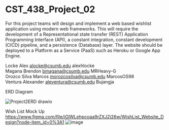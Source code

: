 # CST_438_Project_02
For this project teams will design and implement a web based wishlist application using modern web frameworks. This will require the development of a Representational state transfer (REST) Application Programming Interface (API), a constant integration, constant development (CICD) pipeline, and a persistence (Database) layer. The website should be deployed to a Platform as a Service (PaaS) such as Heroku or Google App Engine.


Locke	Alex	alocke@csumb.edu	alexhlocke					
Magana	Brendon	bmagana@csumb.edu	MRHeavy-G					
Orozco Silva	Marcos	morozcosilva@csumb.edu	MarcosOS98					
Ventura	Alexander aleventura@csumb.edu	Bujangja

ERD Diagram

![Project2ERD drawio](https://user-images.githubusercontent.com/72904602/155921634-2707fa05-2f86-4538-ad2d-1a4bcf9dbbc8.png)

Wish List Mock Up
https://www.figma.com/file/iGlWLehpcoaa9rZXJ2j26w/WishList_Website_Design?node-item_id=0%3A1
![image](https://user-images.githubusercontent.com/56487444/155931324-3f412475-2f67-4637-b6b8-75e4b73f0920.png)
